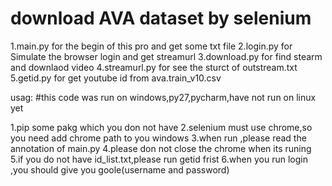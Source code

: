 # download AVA dataset by selenium
1.main.py for the begin of this pro and get some txt file
2.login.py for Simulate the browser login and get streamurl
3.download.py for find stearm and downlaod video
4.streamurl.py for see the sturct of outstream.txt
5.getid.py for get youtube id from ava.train_v10.csv

usag:
#this code was run on windows,py27,pycharm,have not run on linux yet

1.pip some pakg which you don not have
2.selenium must use chrome,so you need add chrome path to you windows
3.when run ,please read the annotation of main.py
4.please don not close the chrome when its runing
5.if you do not have id_list.txt,please run getid frist
6.when you run login ,you should give you goole(username and password)